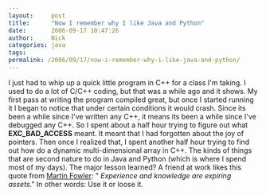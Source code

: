 ```yaml
---
layout:     post
title:      "Now I remember why I like Java and Python"
date:       2006-09-17 10:47:26
author:     Nick
categories: java
tags:  
permalink: /2006/09/17/now-i-remember-why-i-like-java-and-python/
---
```

I just had to whip up a quick little program in C++ for a class I'm taking. I used to do a lot of C/C++ coding, but that was a while ago and it shows. My first pass at writing the program compiled great, but once I started running it I began to notice that under certain conditions it would crash. Since its been a while since I've written any C++, it means its been a while since I've debugged any C++. So I spent about a half hour trying to figure out what **EXC_BAD_ACCESS** meant. It meant that I had forgotten about the joy of pointers. Then once I realized that, I spent another half hour trying to find out how do a dynamic multi-dimensional array in C++. The kinds of things that are second nature to do in Java and Python (which is where I spend most of my days). The major lesson learned? A friend at work likes this quote from [Martin Fowler](http://www.martinfowler.com/): " _Experience and knowledge are expiring assets_." In other words: Use it or loose it.
